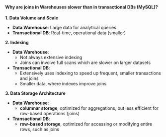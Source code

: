#### Why are joins in Warehouses slower than in transactional DBs (MySQL)?

**1. Data Volume and Scale**
* **Data Warehouse**: Large data for analytical queries
* **Transactional DB**: Real-time, operational data (smaller)

**2. Indexing**
* **Data Warehouse**:
    - Not always extensive indexing
    - Joins can involve full scans which are slower on larger datasets
* **Transactional DB**:
    - Extensively uses indexing to speed up frequent, smaller transactions and joins
    - Smaller data, where indexes improve joins

**3. Data Storage Architecture**
* **Data Warehouse**:
    - **columnar storage**, optimized for aggregations, but less efficient for row-based operations (joins)
* **Transactional DB**:
    - **row-based storage**, optimized for accessing or modifying entire rows, such as joins
